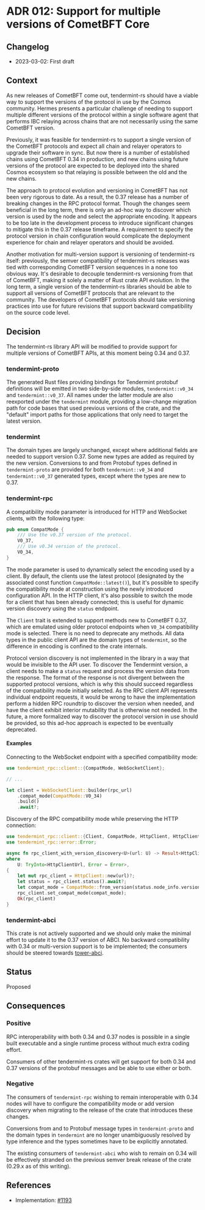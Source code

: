 # ADR 012: Support for multiple versions of CometBFT Core

## Changelog

* 2023-03-02: First draft

## Context

As new releases of CometBFT come out, tendermint-rs should have a
viable way to support the versions of the protocol in use by the Cosmos
community. Hermes presents a particular challenge of needing to support
multiple different versions of the protocol within a single software agent
that performs IBC relaying across chains that are not necessarily using the
same CometBFT version.

Previously, it was feasible for tendermint-rs to support a single version of
the CometBFT protocols and expect all chain and relayer operators to
upgrade their software in sync. But now there is a number of established chains
using CometBFT 0.34 in production, and new chains using future versions of the
protocol are expected to be deployed into the shared Cosmos ecosystem
so that relaying is possible between the old and the new chains.

The approach to protocol evolution and versioning in CometBFT has not been
very rigorous to date. As a result, the 0.37 release has a number of breaking
changes in the RPC protocol format. Though the changes seem beneficial
in the long term, there is only an ad-hoc way to discover which version is used
by the node and select the appropriate encoding. It appears to be too
late in the development process to introduce significant changes to mitigate
this in the 0.37 release timeframe. A requirement to specify the
protocol version in chain configuration would complicate the deployment
experience for chain and relayer operators and should be avoided.

Another motivation for multi-version support is versioning of tendermint-rs
itself: previously, the semver compatibility of tendermint-rs releases was
tied with corresponding CometBFT version sequences in a none too obvious way.
It's desirable to decouple tendermint-rs versioning from that of CometBFT,
making it solely a matter of Rust crate API evolution. In the long term,
a single version of the tendermint-rs libraries should be able to support all
versions of CometBFT protocols that are relevant to the community.
The developers of CometBFT protocols should take versioning practices into use
for future revisions that support backward compatibility on the source code level.

## Decision

The tendermint-rs library API will be modified to provide support for
multiple versions of CometBFT APIs, at this moment being 0.34 and 0.37.

### tendermint-proto

The generated Rust files providing bindings for Tendermint protobuf definitions
will be emitted in two side-by-side modules, `tendermint::v0_34` and
`tendermint::v0_37`. All names under the latter module are also reexported under
the `tendermint` module, providing a low-change migration path for code bases
that used previous versions of the crate, and the "default" import paths for
those applications that only need to target the latest version.

### tendermint

The domain types are largely unchanged, except where additional fields are
needed to support version 0.37. Some new types are added as required by the
new version. Conversions to and from Protobuf types defined in
`tendermint-proto` are provided for both `tendermint::v0_34` and
`tendermint::v0_37` generated types, except where the types are new to 0.37.

### tendermint-rpc

A compatibility mode parameter is introduced for HTTP and WebSocket clients,
with the following type:

```rust
pub enum CompatMode {
    /// Use the v0.37 version of the protocol.
    V0_37,
    /// Use v0.34 version of the protocol.
    V0_34,
}
```

The mode parameter is used to dynamically select the encoding used by a client.
By default, the clients use the latest protocol (designated by the associated
const function `CompatMode::latest()`), but it's possible to specify
the compatibility mode at construction using the newly introduced configuration
API. In the HTTP client, it's also possible to switch the mode for a client
that has been already connected; this is useful for dynamic version discovery
using the `status` endpoint.

The `Client` trait is extended to support methods new to CometBFT 0.37,
which are emulated using older protocol endpoints when `V0_34` compatibility
mode is selected. There is no need to deprecate any methods. All data types
in the public client API are the domain types of `tendermint`, so the
difference in encoding is confined to the crate internals.

Protocol version discovery is not implemented in the library in a way that
would be invisible to the API user. To discover the Tendermint version, a client
needs to make a `status` request and process the version data from the response.
The format of the response is not divergent between the supported protocol
versions, which is why this should succeed regardless of the compatibility mode
initially selected. As the RPC client API represents individual endpoint requests,
it would be wrong to have the implementation perform a hidden RPC roundtrip to
discover the version when needed, and have the client exhibit interior
mutability that is otherwise not needed. In the future, a more formalized way
to discover the protocol version in use should be provided, so this ad-hoc
approach is expected to be eventually deprecated.

#### Examples

Connecting to the WebSocket endpoint with a specified compatibility mode:

```rust
use tendermint_rpc::client::{CompatMode, WebSocketClient};

// ...

let client = WebSocketClient::builder(rpc_url)
    .compat_mode(CompatMode::V0_34)
    .build()
    .await?;
```

Discovery of the RPC compatibility mode while preserving the HTTP connection:

```rust
use tendermint_rpc::client::{Client, CompatMode, HttpClient, HttpClientUrl};
use tendermint_rpc::error::Error;

async fn rpc_client_with_version_discovery<U>(url: U) -> Result<HttpClient, Error>
where
    U: TryInto<HttpClientUrl, Error = Error>,
{
    let mut rpc_client = HttpClient::new(url)?;
    let status = rpc_client.status().await?;
    let compat_mode = CompatMode::from_version(status.node_info.version)?;
    rpc_client.set_compat_mode(compat_mode);
    Ok(rpc_client)
}
```

### tendermint-abci

This crate is not actively supported and we should only make the minimal effort
to update it to the 0.37 version of ABCI. No backward compatibility with 0.34
or multi-version support is to be implemented; the consumers should be steered
towards [tower-abci](https://github.com/penumbra-zone/tower-abci).

## Status

Proposed

## Consequences

### Positive

RPC interoperability with both 0.34 and 0.37 nodes is possible in a single built
executable and a single runtime process without much extra coding effort.

Consumers of other tendermint-rs crates will get support for both 0.34 and 0.37
versions of the protobuf messages and be able to use either or both.

### Negative

The consumers of `tendermint-rpc` wishing to remain interoperable with 0.34 nodes
will have to configure the compatibility mode or add version discovery when
migrating to the release of the crate that introduces these changes.

Conversions from and to Protobuf message types in `tendermint-proto`
and the domain types in `tendermint` are no longer unambiguously resolved
by type inference and the types sometimes have to be explicitly annotated.

The existing consumers of `tendermint-abci` who wish to remain on 0.34
will be effectively stranded on the previous semver break release of the crate
(0.29.x as of this writing).

## References

* Implementation: [#1193](https://github.com/informalsystems/tendermint-rs/pull/1193)
